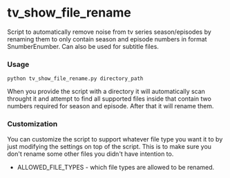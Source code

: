 # tv_show_file_rename
Script to automatically remove noise from tv series season/episodes by renaming them to only contain season and episode numbers in format SnumberEnumber. Can also be used for subtitle files.

### Usage
`python tv_show_file_rename.py directory_path`

When you provide the script with a directory it will automatically scan throught it and attempt to find all supported files inside that contain two numbers required for season and episode. After that it will rename them.

### Customization
You can customize the script to support whatever file type you want it to by just modifying the settings on top of the script. This is to make sure you don't rename some other files you didn't have intention to.
- ALLOWED_FILE_TYPES - which file types are allowed to be renamed.
